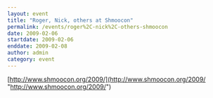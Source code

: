 ```yaml
---
layout: event
title: "Roger, Nick, others at Shmoocon"
permalink: /events/roger%2C-nick%2C-others-shmoocon
date: 2009-02-06
startdate: 2009-02-06
enddate: 2009-02-08
author: admin
category: event
---
```


[http://www.shmoocon.org/2009/](http://www.shmoocon.org/2009/ "http://www.shmoocon.org/2009/")

